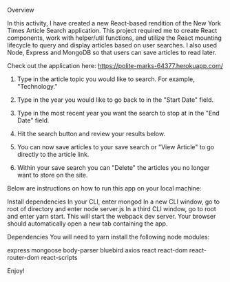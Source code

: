 Overview

In this activity, I have created a new React-based rendition of the New York Times Article Search application. This project required me to create React components, work with helper/util functions, and utilize the React mounting lifecycle to query and display articles based on user searches. I also used Node, Express and MongoDB so that users can save articles to read later.

Check out the application here: https://polite-marks-64377.herokuapp.com/

1. Type in the article topic you would like to search. For example, "Technology."

2. Type in the year you would like to go back to in the "Start Date" field. 

3. Type in the most recent year you want the search to stop at in the "End Date" field.

4. Hit the search button and review your results below. 

5. You can now save articles to your save search or "View Article" to go directly to the article link.

6. Within your save search you can "Delete" the articles you no longer want to store on the site.

Below are instructions on how to run this app on your local machine:

Install dependencies
In your CLI, enter mongod
In a new CLI window, go to root of directory and enter node server.js
In a third CLI window, go to root and enter yarn start. This will start the webpack dev server.
Your browser should automatically open a new tab containing the app.

Dependencies
You will need to yarn install the following node modules:

express
mongoose
body-parser
bluebird
axios
react
react-dom
react-router-dom
react-scripts

Enjoy!
